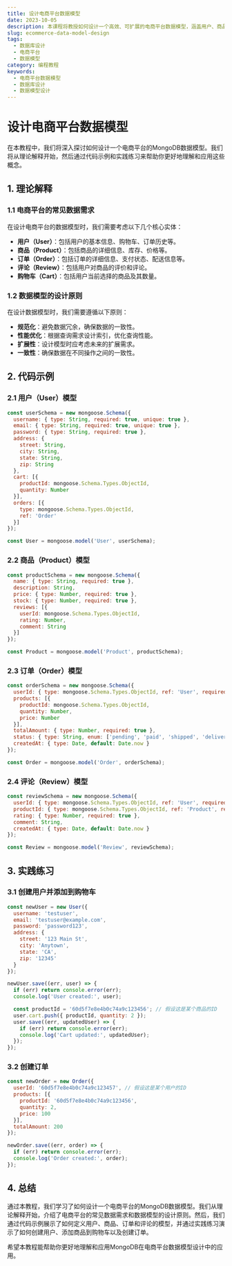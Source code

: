 ```yaml
---
title: 设计电商平台数据模型
date: 2023-10-05
description: 本课程将教授如何设计一个高效、可扩展的电商平台数据模型，涵盖用户、商品、订单等核心模块。
slug: ecommerce-data-model-design
tags:
  - 数据库设计
  - 电商平台
  - 数据模型
category: 编程教程
keywords:
  - 电商平台数据模型
  - 数据库设计
  - 数据模型设计
---
```


# 设计电商平台数据模型

在本教程中，我们将深入探讨如何设计一个电商平台的MongoDB数据模型。我们将从理论解释开始，然后通过代码示例和实践练习来帮助你更好地理解和应用这些概念。

## 1. 理论解释

### 1.1 电商平台的常见数据需求

在设计电商平台的数据模型时，我们需要考虑以下几个核心实体：

- **用户（User）**：包括用户的基本信息、购物车、订单历史等。
- **商品（Product）**：包括商品的详细信息、库存、价格等。
- **订单（Order）**：包括订单的详细信息、支付状态、配送信息等。
- **评论（Review）**：包括用户对商品的评价和评论。
- **购物车（Cart）**：包括用户当前选择的商品及其数量。

### 1.2 数据模型的设计原则

在设计数据模型时，我们需要遵循以下原则：

- **规范化**：避免数据冗余，确保数据的一致性。
- **性能优化**：根据查询需求设计索引，优化查询性能。
- **扩展性**：设计模型时应考虑未来的扩展需求。
- **一致性**：确保数据在不同操作之间的一致性。

## 2. 代码示例

### 2.1 用户（User）模型

```javascript
const userSchema = new mongoose.Schema({
  username: { type: String, required: true, unique: true },
  email: { type: String, required: true, unique: true },
  password: { type: String, required: true },
  address: {
    street: String,
    city: String,
    state: String,
    zip: String
  },
  cart: [{
    productId: mongoose.Schema.Types.ObjectId,
    quantity: Number
  }],
  orders: [{
    type: mongoose.Schema.Types.ObjectId,
    ref: 'Order'
  }]
});

const User = mongoose.model('User', userSchema);
```

### 2.2 商品（Product）模型

```javascript
const productSchema = new mongoose.Schema({
  name: { type: String, required: true },
  description: String,
  price: { type: Number, required: true },
  stock: { type: Number, required: true },
  reviews: [{
    userId: mongoose.Schema.Types.ObjectId,
    rating: Number,
    comment: String
  }]
});

const Product = mongoose.model('Product', productSchema);
```

### 2.3 订单（Order）模型

```javascript
const orderSchema = new mongoose.Schema({
  userId: { type: mongoose.Schema.Types.ObjectId, ref: 'User', required: true },
  products: [{
    productId: mongoose.Schema.Types.ObjectId,
    quantity: Number,
    price: Number
  }],
  totalAmount: { type: Number, required: true },
  status: { type: String, enum: ['pending', 'paid', 'shipped', 'delivered'], default: 'pending' },
  createdAt: { type: Date, default: Date.now }
});

const Order = mongoose.model('Order', orderSchema);
```

### 2.4 评论（Review）模型

```javascript
const reviewSchema = new mongoose.Schema({
  userId: { type: mongoose.Schema.Types.ObjectId, ref: 'User', required: true },
  productId: { type: mongoose.Schema.Types.ObjectId, ref: 'Product', required: true },
  rating: { type: Number, required: true },
  comment: String,
  createdAt: { type: Date, default: Date.now }
});

const Review = mongoose.model('Review', reviewSchema);
```

## 3. 实践练习

### 3.1 创建用户并添加到购物车

```javascript
const newUser = new User({
  username: 'testuser',
  email: 'testuser@example.com',
  password: 'password123',
  address: {
    street: '123 Main St',
    city: 'Anytown',
    state: 'CA',
    zip: '12345'
  }
});

newUser.save((err, user) => {
  if (err) return console.error(err);
  console.log('User created:', user);

  const productId = '60d5f7e8e4b0c74a9c123456'; // 假设这是某个商品的ID
  user.cart.push({ productId, quantity: 2 });
  user.save((err, updatedUser) => {
    if (err) return console.error(err);
    console.log('Cart updated:', updatedUser);
  });
});
```

### 3.2 创建订单

```javascript
const newOrder = new Order({
  userId: '60d5f7e8e4b0c74a9c123457', // 假设这是某个用户的ID
  products: [{
    productId: '60d5f7e8e4b0c74a9c123456',
    quantity: 2,
    price: 100
  }],
  totalAmount: 200
});

newOrder.save((err, order) => {
  if (err) return console.error(err);
  console.log('Order created:', order);
});
```

## 4. 总结

通过本教程，我们学习了如何设计一个电商平台的MongoDB数据模型。我们从理论解释开始，介绍了电商平台的常见数据需求和数据模型的设计原则。然后，我们通过代码示例展示了如何定义用户、商品、订单和评论的模型，并通过实践练习演示了如何创建用户、添加商品到购物车以及创建订单。

希望本教程能帮助你更好地理解和应用MongoDB在电商平台数据模型设计中的应用。